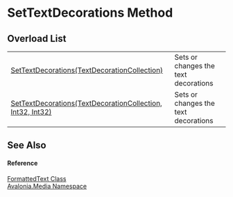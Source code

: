 # SetTextDecorations Method


## Overload List
<table>
<tr>
<td><a href="M_Avalonia_Media_FormattedText_SetTextDecorations_1">SetTextDecorations(TextDecorationCollection)</a></td>
<td>Sets or changes the text decorations</td>
</tr>
<tr>
<td><a href="M_Avalonia_Media_FormattedText_SetTextDecorations">SetTextDecorations(TextDecorationCollection, Int32, Int32)</a></td>
<td>Sets or changes the text decorations</td>
</tr>
</table>

## See Also


#### Reference
<a href="T_Avalonia_Media_FormattedText">FormattedText Class</a>  
<a href="N_Avalonia_Media">Avalonia.Media Namespace</a>  
